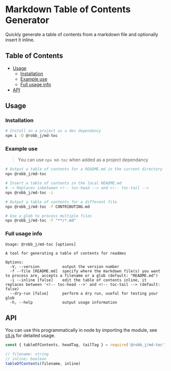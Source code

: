 # Markdown Table of Contents Generator

Quickly generate a table of contents from a markdown file and optionally insert it inline.

## Table of Contents

- [Usage](#usage)
  - [Installation](#installation)
  - [Example use](#example-use)
  - [Full usage info](#full-usage-info)
- [API](#api)

## Usage

### Installation

```bash
# Install on a project as a dev dependancy
npm i -D @robb_j/md-toc
```

### Example use

> You can use `npx md-toc` when added as a project dependancy

```bash
# Output a table of contents for a README.md in the current directory
npx @robb_j/md-toc

# Insert a table of contents in the local README.md
# -> Replaces inbetween <!-- toc-head --> and <!-- toc-tail -->
npx @robb_j/md-toc -i

# Output a table of contents for a different file
npx @robb_j/md-toc -f CONTRIBUTING.md

# Use a glob to process multiple files
npx @robb_j/md-toc -f "**/*.md"
```

### Full usage info

```
Usage: @robb_j/md-toc [options]

A tool for generating a table of contents for readmes

Options:
  -V, --version          output the version number
  -f --file [README.md]  specify where the markdown file(s) you want to process are, accepts a filename or a glob (default: "README.md")
  -i --inline [false]    edit the table of contents inline, it replaces between '<!-- toc-head -->' and <!-- toc-tail --> (default: false)
  --dry-run [false]      perform a dry run, useful for testing your glob
  -h, --help             output usage information
```

## API

You can use this programmatically in node by importing the module,
see [cli.js](/src/cli.js) for detailed usage.

```js
const { tableOfContents, headTag, tailTag } = require('@robb_j/md-toc')

// filename: string
// inline: boolean
tableOfContents(filename, inline)
```
